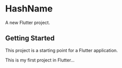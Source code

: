# HashName

A new Flutter project.

## Getting Started

This project is a starting point for a Flutter application.

This is my first project in Flutter...
